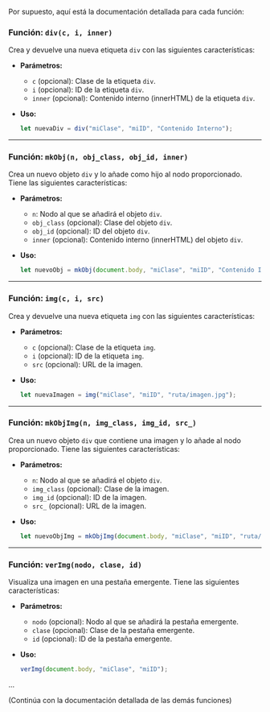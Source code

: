 Por supuesto, aquí está la documentación detallada para cada función:

### Función: `div(c, i, inner)`

Crea y devuelve una nueva etiqueta `div` con las siguientes características:

- **Parámetros:**
  - `c` (opcional): Clase de la etiqueta `div`.
  - `i` (opcional): ID de la etiqueta `div`.
  - `inner` (opcional): Contenido interno (innerHTML) de la etiqueta `div`.

- **Uso:**
  ```javascript
  let nuevaDiv = div("miClase", "miID", "Contenido Interno");
  ```

---

### Función: `mkObj(n, obj_class, obj_id, inner)`

Crea un nuevo objeto `div` y lo añade como hijo al nodo proporcionado. Tiene las siguientes características:

- **Parámetros:**
  - `n`: Nodo al que se añadirá el objeto `div`.
  - `obj_class` (opcional): Clase del objeto `div`.
  - `obj_id` (opcional): ID del objeto `div`.
  - `inner` (opcional): Contenido interno (innerHTML) del objeto `div`.

- **Uso:**
  ```javascript
  let nuevoObj = mkObj(document.body, "miClase", "miID", "Contenido Interno");
  ```

---

### Función: `img(c, i, src)`

Crea y devuelve una nueva etiqueta `img` con las siguientes características:

- **Parámetros:**
  - `c` (opcional): Clase de la etiqueta `img`.
  - `i` (opcional): ID de la etiqueta `img`.
  - `src` (opcional): URL de la imagen.

- **Uso:**
  ```javascript
  let nuevaImagen = img("miClase", "miID", "ruta/imagen.jpg");
  ```

---

### Función: `mkObjImg(n, img_class, img_id, src_)`

Crea un nuevo objeto `div` que contiene una imagen y lo añade al nodo proporcionado. Tiene las siguientes características:

- **Parámetros:**
  - `n`: Nodo al que se añadirá el objeto `div`.
  - `img_class` (opcional): Clase de la imagen.
  - `img_id` (opcional): ID de la imagen.
  - `src_` (opcional): URL de la imagen.

- **Uso:**
  ```javascript
  let nuevoObjImg = mkObjImg(document.body, "miClase", "miID", "ruta/imagen.jpg");
  ```

---

### Función: `verImg(nodo, clase, id)`

Visualiza una imagen en una pestaña emergente. Tiene las siguientes características:

- **Parámetros:**
  - `nodo` (opcional): Nodo al que se añadirá la pestaña emergente.
  - `clase` (opcional): Clase de la pestaña emergente.
  - `id` (opcional): ID de la pestaña emergente.

- **Uso:**
  ```javascript
  verImg(document.body, "miClase", "miID");
  ```

...

(Continúa con la documentación detallada de las demás funciones)
